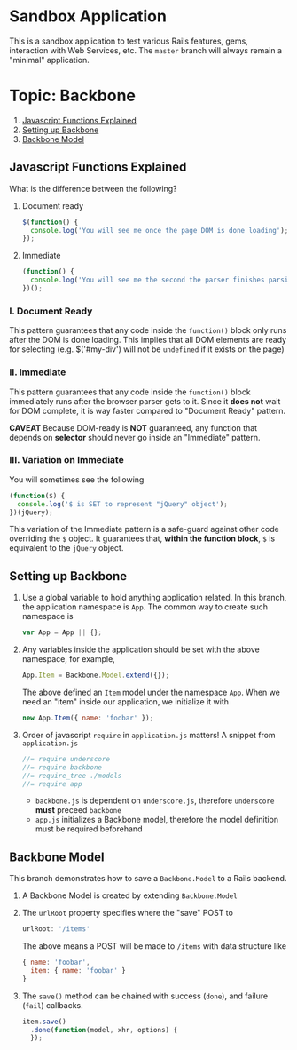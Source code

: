 # Sandbox Application

This is a sandbox application to test various Rails features, gems, interaction
with Web Services, etc. The `master` branch will always remain a "minimal"
application.

# Topic: Backbone

1. [Javascript Functions Explained](#javascript-functions-explained)
2. [Setting up Backbone](#setting-up-backbone)
3. [Backbone Model](#backbone-model)

## Javascript Functions Explained

What is the difference between the following?

1. Document ready

    ```javascript
    $(function() {
      console.log('You will see me once the page DOM is done loading');
    });
    ```

2. Immediate

    ```javascript
    (function() {
      console.log('You will see me the second the parser finishes parsing me');
    })();
    ```

### I. Document Ready

This pattern guarantees that any code inside the `function()` block only runs
after the DOM is done loading. This implies that all DOM elements are ready
for selecting (e.g. $('#my-div') will not be `undefined` if it exists on the
page)

### II. Immediate

This pattern guarantees that any code inside the `function()` block immediately
runs after the browser parser gets to it. Since it __does not__ wait for DOM
complete, it is way faster compared to "Document Ready" pattern.

__CAVEAT__
Because DOM-ready is __NOT__ guaranteed, any function that depends on
__selector__ should never go inside an "Immediate" pattern.

### III. Variation on Immediate

You will sometimes see the following

```javascript
(function($) {
  console.log('$ is SET to represent "jQuery" object');
})(jQuery);
```

This variation of the Immediate pattern is a safe-guard against other code
overriding the `$` object. It guarantees that, __within the function block__,
`$` is equivalent to the `jQuery` object.

## Setting up Backbone

1. Use a global variable to hold anything application related. In this branch,
the application namespace is `App`. The common way to create such namespace is

    ```javascript
    var App = App || {};
    ```
2. Any variables inside the application should be set with the above namespace,
for example,

    ```javascript
    App.Item = Backbone.Model.extend({});
    ```

    The above defined an `Item` model under the namespace `App`. When we need
    an "item" inside our application, we initialize it with

    ```javascript
    new App.Item({ name: 'foobar' });
    ```
3. Order of javascript `require` in `application.js` matters! A snippet from
`application.js`

    ```javascript
    //= require underscore
    //= require backbone
    //= require_tree ./models
    //= require app
    ```
    * `backbone.js` is dependent on `underscore.js`, therefore `underscore`
    __must__ preceed `backbone`
    * `app.js` initializes a Backbone model, therefore the model definition
    must be required beforehand

## Backbone Model

This branch demonstrates how to save a `Backbone.Model` to a Rails backend.

1. A Backbone Model is created by extending `Backbone.Model`
2. The `urlRoot` property specifies where the "save" POST to

    ```javascript
    urlRoot: '/items'
    ```

    The above means a POST will be made to `/items` with data structure like

    ```javascript
    { name: 'foobar',
      item: { name: 'foobar' }
    }
    ```
3. The `save()` method can be chained with success (`done`), and failure
    (`fail`) callbacks.

    ```javascript
    item.save()
      .done(function(model, xhr, options) {
      });
    ```
